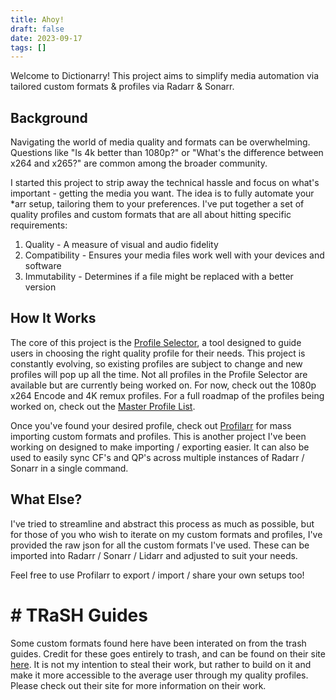 ```yaml
---
title: Ahoy!
draft: false
date: 2023-09-17
tags: []
---
```


Welcome to Dictionarry! This project aims to simplify media automation via tailored custom formats & profiles via Radarr & Sonarr.

## Background

Navigating the world of media quality and formats can be overwhelming. Questions like "Is 4k better than 1080p?" or "What's the difference between x264 and x265?" are common among the broader community.

I started this project to strip away the technical hassle and focus on what's important - getting the media you want. The idea is to fully automate your \*arr setup, tailoring them to your preferences. I've put together a set of quality profiles and custom formats that are all about hitting specific requirements:

1. Quality - A measure of visual and audio fidelity
2. Compatibility - Ensures your media files work well with your devices and software
3. Immutability - Determines if a file might be replaced with a better version

## How It Works

The core of this project is the [Profile Selector](https://selectarr.pages.dev/), a tool designed to guide users in choosing the right quality profile for their needs. This project is constantly evolving, so existing profiles are subject to change and new profiles will pop up all the time. Not all profiles in the Profile Selector are available but are currently being worked on. For now, check out the 1080p x264 Encode and 4K remux profiles. For a full roadmap of the profiles being worked on, check out the [Master Profile List](Profiles/Home.md).

Once you've found your desired profile, check out [Profilarr](./Wiki/Importing%20Profiles%20&%20Custom%20Formats.md) for mass importing custom formats and profiles. This is another project I've been working on designed to make importing / exporting easier. It can also be used to easily sync CF's and QP's across multiple instances of Radarr / Sonarr in a single command.

## What Else?

I've tried to streamline and abstract this process as much as possible, but for those of you who wish to iterate on my custom formats and profiles, I've provided the raw json for all the custom formats I've used. These can be imported into Radarr / Sonarr / Lidarr and adjusted to suit your needs.

Feel free to use Profilarr to export / import / share your own setups too!

# # TRaSH Guides

Some custom formats found here have been interated on from the trash guides. Credit for these goes entirely to trash, and can be found on their site [here](https://trash-guides.info/). It is not my intention to steal their work, but rather to build on it and make it more accessible to the average user through my quality profiles. Please check out their site for more information on their work.
